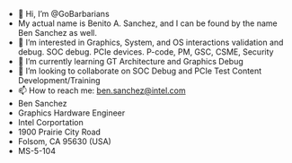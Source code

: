 - 👋 Hi, I’m @GoBarbarians
- My actual name is Benito A. Sanchez, and I can be found by the name Ben Sanchez as well.
- 👀 I’m interested in Graphics, System, and OS interactions validation and debug. SOC debug. PCIe devices. P-code, PM, GSC, CSME, Security
- 🌱 I’m currently learning GT Architecture and Graphics Debug
- 💞️ I’m looking to collaborate on SOC Debug and PCIe Test Content Development/Training 
- 📫 How to reach me: ben.sanchez@intel.com
- Ben Sanchez
- Graphics Hardware Engineer
- Intel Corportation
- 1900 Prairie City Road
- Folsom, CA 95630 (USA)
- MS-5-104

<!---
GoBarbarians/GoBarbarians is a ✨ special ✨ repository because its `README.md` (this file) appears on your GitHub profile.
You can click the Preview link to take a look at your changes.
--->

